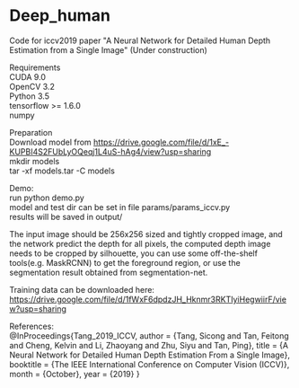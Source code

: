 # Deep_human
Code for iccv2019 paper "A Neural Network for Detailed Human Depth Estimation from a Single Image" (Under construction)

Requirements<br/>
CUDA 9.0<br/>
OpenCV 3.2<br/>
Python 3.5<br/>
tensorflow >= 1.6.0<br/>
numpy<br/>


Preparation<br/>
Download model from https://drive.google.com/file/d/1xE_-KUPBI4S2FUbLyOQeqj1L4uS-hAg4/view?usp=sharing<br/>
mkdir models<br/>
tar -xf models.tar -C models<br/>

Demo:<br/>
run python demo.py <br/>
model and test dir can be set in file params/params_iccv.py<br/>
results will be saved in output/<br/>

The input image should be 256x256 sized and tightly cropped image, and the network predict the depth for all pixels, the computed depth image needs to be cropped by silhouette, you can use some off-the-shelf tools(e.g. MaskRCNN) to get the foreground region, or use the segmentation result obtained from segmentation-net.<br/>

Training data can be downloaded here:<br/>
https://drive.google.com/file/d/1fWxF6dpdzJH_Hknmr3RKTIyiHegwiirF/view?usp=sharing<br/>

References:<br/>
@InProceedings{Tang_2019_ICCV,
author = {Tang, Sicong and Tan, Feitong and Cheng, Kelvin and Li, Zhaoyang and Zhu, Siyu and Tan, Ping},
title = {A Neural Network for Detailed Human Depth Estimation From a Single Image},
booktitle = {The IEEE International Conference on Computer Vision (ICCV)},
month = {October},
year = {2019}
}



